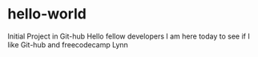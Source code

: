 # hello-world
Initial Project in Git-hub
Hello fellow developers
I am here today to see if I like Git-hub and freecodecamp
Lynn
